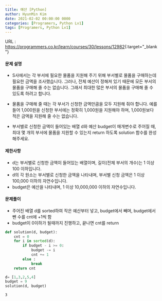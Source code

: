 ```yaml
---
title: 예산 [Python]
author: HyunMin Kim
date: 2021-02-02 00:00:00 0000
categories: [Programers, Python Lv1]
tags: [Programers, Python Lv1]
---
```




URL : <https://programmers.co.kr/learn/courses/30/lessons/12982>{:target="_blank"}

#### 문제 설명
- S사에서는 각 부서에 필요한 물품을 지원해 주기 위해 부서별로 물품을 구매하는데 필요한 금액을 조사했습니다. 그러나, 전체 예산이 정해져 있기 때문에 모든 부서의 물품을 구매해 줄 수는 없습니다. 그래서 최대한 많은 부서의 물품을 구매해 줄 수 있도록 하려고 합니다.

- 물품을 구매해 줄 때는 각 부서가 신청한 금액만큼을 모두 지원해 줘야 합니다. 예를 들어 1,000원을 신청한 부서에는 정확히 1,000원을 지원해야 하며, 1,000원보다 적은 금액을 지원해 줄 수는 없습니다.
- 부서별로 신청한 금액이 들어있는 배열 d와 예산 budget이 매개변수로 주어질 때, 최대 몇 개의 부서에 물품을 지원할 수 있는지 return 하도록 solution 함수를 완성해주세요.

#### 제한사항
- d는 부서별로 신청한 금액이 들어있는 배열이며, 길이(전체 부서의 개수)는 1 이상 100 이하입니다.
- d의 각 원소는 부서별로 신청한 금액을 나타내며, 부서별 신청 금액은 1 이상 100,000 이하의 자연수입니다.
- budget은 예산을 나타내며, 1 이상 10,000,000 이하의 자연수입니다.

#### 문제풀이
- 주어진 배열 d를 sorted하여 작은 예산부터 넣고, budget에서 빼며, budget에서 뺀 수를 cnt에 +1씩 함
- budget이 0이하가 될때까지 진행하고, 끝나면 cnt를 return


```python
def solution(d, budget):
    cnt = 0
    for i in sorted(d):
        if budget - i >= 0:
            budget -= i
            cnt += 1
        else :
            break
    return cnt
```


```python
d= [1,3,2,5,4]
budget = 9
solution(d, budget)
```




    3


